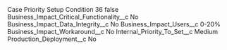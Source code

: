 <?xml version="1.0" encoding="UTF-8"?>
<CustomMetadata xmlns="http://soap.sforce.com/2006/04/metadata" xmlns:xsi="http://www.w3.org/2001/XMLSchema-instance" xmlns:xsd="http://www.w3.org/2001/XMLSchema">
    <label>Case Priority Setup Condition 36</label>
    <protected>false</protected>
    <values>
        <field>Business_Impact_Critical_Functionality__c</field>
        <value xsi:type="xsd:string">No</value>
    </values>
    <values>
        <field>Business_Impact_Data_Integrity__c</field>
        <value xsi:type="xsd:string">No</value>
    </values>
    <values>
        <field>Business_Impact_Users__c</field>
        <value xsi:type="xsd:string">0-20%</value>
    </values>
    <values>
        <field>Business_Impact_Workaround__c</field>
        <value xsi:type="xsd:string">No</value>
    </values>
    <values>
        <field>Internal_Priority_To_Set__c</field>
        <value xsi:type="xsd:string">Medium</value>
    </values>
    <values>
        <field>Production_Deployment__c</field>
        <value xsi:type="xsd:string">No</value>
    </values>
</CustomMetadata>
